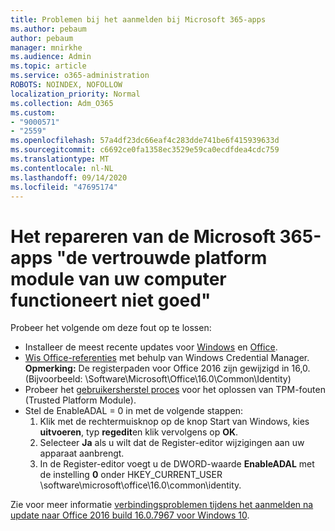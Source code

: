 ```yaml
---
title: Problemen bij het aanmelden bij Microsoft 365-apps
ms.author: pebaum
author: pebaum
manager: mnirkhe
ms.audience: Admin
ms.topic: article
ms.service: o365-administration
ROBOTS: NOINDEX, NOFOLLOW
localization_priority: Normal
ms.collection: Adm_O365
ms.custom:
- "9000571"
- "2559"
ms.openlocfilehash: 57a4df23dc66eaf4c283dde741be6f415939633d
ms.sourcegitcommit: c6692ce0fa1358ec3529e59ca0ecdfdea4cdc759
ms.translationtype: MT
ms.contentlocale: nl-NL
ms.lasthandoff: 09/14/2020
ms.locfileid: "47695174"
---
```

# <a name="fixing-the-microsoft-365-apps-your-computers-trusted-platform-module-is-not-functioning-properly-message"></a>Het repareren van de Microsoft 365-apps "de vertrouwde platform module van uw computer functioneert niet goed"

Probeer het volgende om deze fout op te lossen:

- Installeer de meest recente updates voor [Windows](https://support.microsoft.com/help/4027667/windows-10-update) en [Office](https://support.office.com/article/update-office-and-your-computer-with-microsoft-update-2ab296f3-7f03-43a2-8e50-46de917611c5).
- [Wis Office-referenties](https://docs.microsoft.com/eoffice/troubleshoot/error-messages/another-account-already-signed-in#step-3-clear-cached-credentials-on-the-computer) met behulp van Windows Credential Manager.<br/>
    **Opmerking:** De registerpaden voor Office 2016 zijn gewijzigd in 16,0. (Bijvoorbeeld: \Software\Microsoft\Office\16.0\Common\Identity\)
- Probeer het [gebruikersherstel proces](https://docs.microsoft.com/office365/troubleshoot/administration/connection-issue-when-sign-in-office-2016#symptom-2) voor het oplossen van TPM-fouten (Trusted Platform Module).
- Stel de EnableADAL = 0 in met de volgende stappen:  
    1. Klik met de rechtermuisknop op de knop Start van Windows, kies **uitvoeren**, typ **regedit**en klik vervolgens op **OK**.
    2. Selecteer **Ja** als u wilt dat de Register-editor wijzigingen aan uw apparaat aanbrengt.
    3. In de Register-editor voegt u de DWORD-waarde **EnableADAL** met de instelling **0** onder HKEY_CURRENT_USER \software\microsoft\office\16.0\common\identity.

Zie voor meer informatie [verbindingsproblemen tijdens het aanmelden na update naar Office 2016 build 16.0.7967 voor Windows 10](https://docs.microsoft.com/office365/troubleshoot/administration/connection-issue-when-sign-in-office-2016).